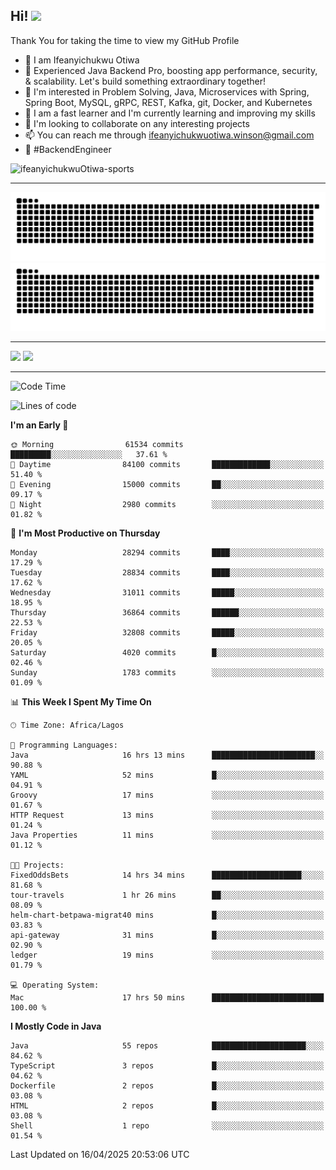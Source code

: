 <!-- BLOG-POST-LIST:START --><!-- BLOG-POST-LIST:END -->

## Hi! <img src="https://media.giphy.com/media/hvRJCLFzcasrR4ia7z/giphy.gif" width="4%"> 

Thank You for taking the time to view my GitHub Profile

- 👋 I am Ifeanyichukwu Otiwa
- 🚀 Experienced Java Backend Pro, boosting app performance, security, & scalability. Let's build something extraordinary together!
- 👀 I'm interested in Problem Solving, Java, Microservices with Spring, Spring Boot, MySQL, gRPC, REST, Kafka, git, Docker, and Kubernetes
- 🌱 I am a fast learner and I'm currently learning and improving my skills
- 💞️ I'm looking to collaborate on any interesting projects
- 📫 You can reach me through ifeanyichukwuotiwa.winson@gmail.com
- 🚀 #BackendEngineer

<p align="left" marginTop="10px"> <img src="https://komarev.com/ghpvc/?username=ifeanyichukwuOtiwa-sports&label=Profile%20views&color=0e75b6&style=for-the-badge" alt="ifeanyichukwuOtiwa-sports" /> </p>

***

<!--🐍📈SNAKEGRAPH / 🌐WEBSITE: https://github.com/Platane/snk -->
![github contribution grid snake animation](https://raw.githubusercontent.com/ifeanyichukwuOtiwa-sports/ifeanyichukwuOtiwa-sports/output/github-contribution-grid-snake-dark.svg#gh-dark-mode-only)![github contribution grid snake animation](https://raw.githubusercontent.com/ifeanyichukwuOtiwa-sports/ifeanyichukwuOtiwa-sports/output/github-contribution-grid-snake.svg#gh-light-mode-only)

***

<p float="left">
  <img float="left" src="https://github-readme-stats.vercel.app/api?username=ifeanyichukwuOtiwa-sports&count_private=true&include_all_commits=true&theme=react&show_icons=true" />
  <img float="right" src="https://github-readme-stats.vercel.app/api/top-langs/?username=ifeanyichukwuOtiwa-sports&layout=compact&show_icons=true&theme=react" /> 
</p>

***



<!--START_SECTION:waka-->
![Code Time](http://img.shields.io/badge/Code%20Time-3%2C626%20hrs%2048%20mins-blue)

![Lines of code](https://img.shields.io/badge/From%20Hello%20World%20I%27ve%20Written-46.2%20million%20lines%20of%20code-blue)

**I'm an Early 🐤** 

```text
🌞 Morning                61534 commits       █████████░░░░░░░░░░░░░░░░   37.61 % 
🌆 Daytime                84100 commits       █████████████░░░░░░░░░░░░   51.40 % 
🌃 Evening                15000 commits       ██░░░░░░░░░░░░░░░░░░░░░░░   09.17 % 
🌙 Night                  2980 commits        ░░░░░░░░░░░░░░░░░░░░░░░░░   01.82 % 
```
📅 **I'm Most Productive on Thursday** 

```text
Monday                   28294 commits       ████░░░░░░░░░░░░░░░░░░░░░   17.29 % 
Tuesday                  28834 commits       ████░░░░░░░░░░░░░░░░░░░░░   17.62 % 
Wednesday                31011 commits       █████░░░░░░░░░░░░░░░░░░░░   18.95 % 
Thursday                 36864 commits       ██████░░░░░░░░░░░░░░░░░░░   22.53 % 
Friday                   32808 commits       █████░░░░░░░░░░░░░░░░░░░░   20.05 % 
Saturday                 4020 commits        █░░░░░░░░░░░░░░░░░░░░░░░░   02.46 % 
Sunday                   1783 commits        ░░░░░░░░░░░░░░░░░░░░░░░░░   01.09 % 
```


📊 **This Week I Spent My Time On** 

```text
🕑︎ Time Zone: Africa/Lagos

💬 Programming Languages: 
Java                     16 hrs 13 mins      ███████████████████████░░   90.88 % 
YAML                     52 mins             █░░░░░░░░░░░░░░░░░░░░░░░░   04.91 % 
Groovy                   17 mins             ░░░░░░░░░░░░░░░░░░░░░░░░░   01.67 % 
HTTP Request             13 mins             ░░░░░░░░░░░░░░░░░░░░░░░░░   01.24 % 
Java Properties          11 mins             ░░░░░░░░░░░░░░░░░░░░░░░░░   01.12 % 

🐱‍💻 Projects: 
FixedOddsBets            14 hrs 34 mins      ████████████████████░░░░░   81.68 % 
tour-travels             1 hr 26 mins        ██░░░░░░░░░░░░░░░░░░░░░░░   08.09 % 
helm-chart-betpawa-migrat40 mins             █░░░░░░░░░░░░░░░░░░░░░░░░   03.83 % 
api-gateway              31 mins             █░░░░░░░░░░░░░░░░░░░░░░░░   02.90 % 
ledger                   19 mins             ░░░░░░░░░░░░░░░░░░░░░░░░░   01.79 % 

💻 Operating System: 
Mac                      17 hrs 50 mins      █████████████████████████   100.00 % 
```

**I Mostly Code in Java** 

```text
Java                     55 repos            █████████████████████░░░░   84.62 % 
TypeScript               3 repos             █░░░░░░░░░░░░░░░░░░░░░░░░   04.62 % 
Dockerfile               2 repos             █░░░░░░░░░░░░░░░░░░░░░░░░   03.08 % 
HTML                     2 repos             █░░░░░░░░░░░░░░░░░░░░░░░░   03.08 % 
Shell                    1 repo              ░░░░░░░░░░░░░░░░░░░░░░░░░   01.54 % 
```




 Last Updated on 16/04/2025 20:53:06 UTC
<!--END_SECTION:waka-->

<!--
<p align="center">
![trophy](https://github-profile-trophy.vercel.app/?username=ifeanyichukwuOtiwa-sports&theme=onedark) (https://github.com/ryo-ma/github-profile-trophy)
</p>
-->

<!---
ifeanyi-otiwa/ifeanyi-otiwa is a ✨ special ✨ repository because its `README.md` (this file) appears on your GitHub profile.
You can click the Preview link to take a look at your changes.
--->
